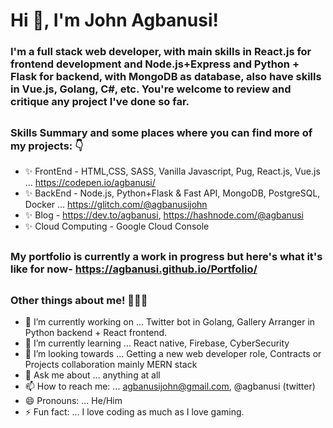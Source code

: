 # Hi 👋, I'm John Agbanusi!

### I'm a full stack web developer, with main skills in React.js for frontend development and Node.js+Express and Python + Flask for backend, with MongoDB as database, also have skills in Vue.js, Golang, C#, etc. You're welcome to review and critique any project I've done so far.
##
### Skills Summary and some places where you can find more of my projects: 👇
- ✨ FrontEnd - HTML,CSS, SASS, Vanilla Javascript, Pug, React.js, Vue.js ... https://codepen.io/agbanusi/
- ✨ BackEnd - Node.js, Python+Flask & Fast API, MongoDB, PostgreSQL, Docker ... https://glitch.com/@agbanusijohn
- ✨ Blog - https://dev.to/agbanusi, https://hashnode.com/@agbanusi
- ✨ Cloud Computing - Google Cloud Console
##
### My portfolio is currently a work in progress but here's what it's like for now- https://agbanusi.github.io/Portfolio/
##
### Other things about me! 👨🏾‍💻
- 🔭 I’m currently working on ... Twitter bot in Golang,  Gallery Arranger in Python backend + React frontend.
- 🌱 I’m currently learning ... React native, Firebase, CyberSecurity
- 👯 I’m looking towards ... Getting a new web developer role, Contracts or Projects collaboration mainly MERN stack
- 💬 Ask me about ... anything at all
- 📫 How to reach me: ... agbanusijohn@gmail.com, @agbanusi (twitter)
- 😄 Pronouns: ... He/Him
- ⚡ Fun fact: ... I love coding as much as I love gaming.
